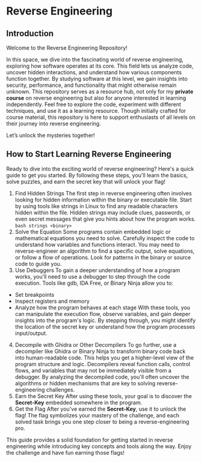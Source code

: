 # Reverse Engineering

## Introduction

Welcome to the Reverse Engineering Repository!

In this space, we dive into the fascinating world of reverse engineering, exploring how software operates at its core. This field lets us analyze code, uncover hidden interactions, and understand how various components function together. By studying software at this level, we gain insights into security, performance, and functionality that might otherwise remain unknown.
This repository serves as a resource hub, not only for my **private course** on reverse engineering but also for anyone interested in learning independently. Feel free to explore the code, experiment with different techniques, and use it as a learning resource. Though initially crafted for course material, this repository is here to support enthusiasts of all levels on their journey into reverse engineering.

Let’s unlock the mysteries together!

## How to Start Learning Reverse Engineering

Ready to dive into the exciting world of reverse engineering? Here's a quick guide to get you started. By following these steps, you'll learn the basics, solve puzzles, and earn the secret key that will unlock your flag!
1. Find Hidden Strings
The first step in reverse engineering often involves looking for hidden information within the binary or executable file. Start by using tools like strings in Linux to find any readable characters hidden within the file. Hidden strings may include clues, passwords, or even secret messages that give you hints about how the program works.
`bash
strings <binary>`
2. Solve the Equation
Some programs contain embedded logic or mathematical equations you need to solve. Carefully inspect the code to understand how variables and functions interact. You may need to reverse-engineer an algorithm to find a specific output, solve equations, or follow a flow of operations. Look for patterns in the binary or source code to guide you.
3. Use Debuggers
To gain a deeper understanding of how a program works, you'll need to use a debugger to step through the code execution. Tools like gdb, IDA Free, or Binary Ninja allow you to:
- Set breakpoints
- Inspect registers and memory
- Analyze how the program behaves at each stage
With these tools, you can manipulate the execution flow, observe variables, and gain deeper insights into the program's logic. By stepping through, you might identify the location of the secret key or understand how the program processes input/output.
4. Decompile with Ghidra or Other Decompilers
To go further, use a decompiler like Ghidra or Binary Ninja to transform binary code back into human-readable code. This helps you get a higher-level view of the program structure and logic. Decompilers reveal function calls, control flows, and variables that may not be immediately visible from a debugger.
By analyzing the decompiled code, you'll often uncover the algorithms or hidden mechanisms that are key to solving reverse-engineering challenges.
5. Earn the Secret Key
After using these tools, your goal is to discover the **Secret-Key** embedded somewhere in the program.
6. Get the Flag
After you've earned the **Secret-Key**, use it to unlock the flag! The flag symbolizes your mastery of the challenge, and each solved task brings you one step closer to being a reverse-engineering pro.

This guide provides a solid foundation for getting started in reverse engineering while introducing key concepts and tools along the way. Enjoy the challenge and have fun earning those flags!
